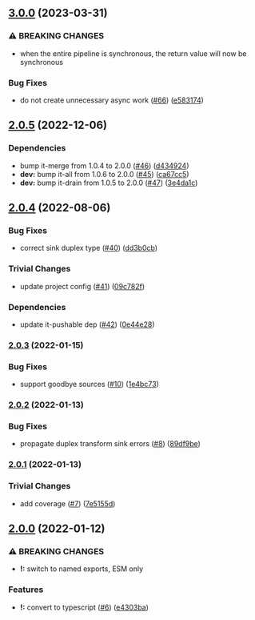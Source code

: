 ## [3.0.0](https://github.com/alanshaw/it-pipe/compare/v2.0.5...v3.0.0) (2023-03-31)


### ⚠ BREAKING CHANGES

* when the entire pipeline is synchronous, the return value will now be synchronous

### Bug Fixes

* do not create unnecessary async work ([#66](https://github.com/alanshaw/it-pipe/issues/66)) ([e583174](https://github.com/alanshaw/it-pipe/commit/e58317482c0d08fe268a370f7d2e4d8fa3f6f0c1))

## [2.0.5](https://github.com/alanshaw/it-pipe/compare/v2.0.4...v2.0.5) (2022-12-06)


### Dependencies

* bump it-merge from 1.0.4 to 2.0.0 ([#46](https://github.com/alanshaw/it-pipe/issues/46)) ([d434924](https://github.com/alanshaw/it-pipe/commit/d43492400cf7883c977ab860cce212663578a586))
* **dev:** bump it-all from 1.0.6 to 2.0.0 ([#45](https://github.com/alanshaw/it-pipe/issues/45)) ([ca67cc5](https://github.com/alanshaw/it-pipe/commit/ca67cc56431deda1be33d50798bbb214a185cbd5))
* **dev:** bump it-drain from 1.0.5 to 2.0.0 ([#47](https://github.com/alanshaw/it-pipe/issues/47)) ([3e4da1c](https://github.com/alanshaw/it-pipe/commit/3e4da1cbe8849f32a1f198a71ccf67a6ac227a0a))

## [2.0.4](https://github.com/alanshaw/it-pipe/compare/v2.0.3...v2.0.4) (2022-08-06)


### Bug Fixes

* correct sink duplex type ([#40](https://github.com/alanshaw/it-pipe/issues/40)) ([dd3b0cb](https://github.com/alanshaw/it-pipe/commit/dd3b0cb491e62f0bdc91933bf8a1cdcbaa26b9b1))


### Trivial Changes

* update project config ([#41](https://github.com/alanshaw/it-pipe/issues/41)) ([09c782f](https://github.com/alanshaw/it-pipe/commit/09c782f51ccc745330e57a0765c88f7c85f6c3ae))


### Dependencies

* update it-pushable dep ([#42](https://github.com/alanshaw/it-pipe/issues/42)) ([0e44e28](https://github.com/alanshaw/it-pipe/commit/0e44e2827367c0c9585e1f7beb4316679d1eff40))

### [2.0.3](https://github.com/alanshaw/it-pipe/compare/v2.0.2...v2.0.3) (2022-01-15)


### Bug Fixes

* support goodbye sources ([#10](https://github.com/alanshaw/it-pipe/issues/10)) ([1e4bc73](https://github.com/alanshaw/it-pipe/commit/1e4bc73e719d913b2c5046fcef923c0208a8e80c))

### [2.0.2](https://github.com/alanshaw/it-pipe/compare/v2.0.1...v2.0.2) (2022-01-13)


### Bug Fixes

* propagate duplex transform sink errors ([#8](https://github.com/alanshaw/it-pipe/issues/8)) ([89df9be](https://github.com/alanshaw/it-pipe/commit/89df9be10965d445c49d5b9ba35a9cb61edd71bf))

### [2.0.1](https://github.com/alanshaw/it-pipe/compare/v2.0.0...v2.0.1) (2022-01-13)


### Trivial Changes

* add coverage ([#7](https://github.com/alanshaw/it-pipe/issues/7)) ([7e5155d](https://github.com/alanshaw/it-pipe/commit/7e5155d00bf9b1afcf18bac3b960ed185f386860))

## [2.0.0](https://github.com/alanshaw/it-pipe/compare/v1.1.0...v2.0.0) (2022-01-12)


### ⚠ BREAKING CHANGES

* **!:** switch to named exports, ESM only

### Features

* **!:** convert to typescript ([#6](https://github.com/alanshaw/it-pipe/issues/6)) ([e4303ba](https://github.com/alanshaw/it-pipe/commit/e4303ba4c88edc38642290de7197a062983de328))

